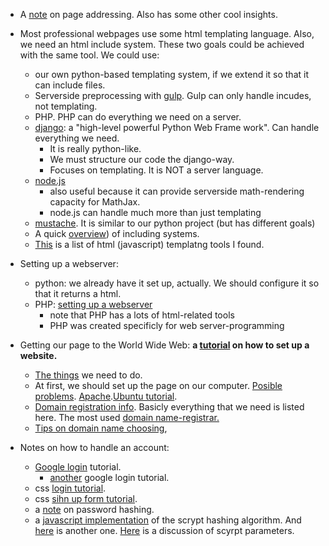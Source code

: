 * A [note](https://stackoverflow.com/questions/24543101/how-to-create-a-subpage-on-a-website) on page addressing. Also has some other cool insights. 
* Most professional webpages use some html templating language. Also, we need an html include system. These two goals could be achieved with the same tool. We could use:
  * our own python-based templating system, if we extend it so that it can include files.
  * Serverside preprocessing with [gulp](https://gulpjs.com/). Gulp can only handle incudes, not templating.
  * PHP. PHP can do everything we need on a server.
  * [django](https://www.djangoproject.com/): a "high-level powerful Python Web Frame work". Can handle everything we need.
    - It is really python-like.
    - We must structure our code the django-way.
    - Focuses on templating. It is NOT a server language.
  * [node.js](https://nodejs.org/en/)
    - also useful because it can provide serverside math-rendering capacity for MathJax.
    - node.js can handle much more than just templating
  * [mustache](https://mustache.github.io/). It is similar to our python project (but has different goals)
  * A quick [overview](https://css-tricks.com/the-simplest-ways-to-handle-html-includes/)) of including systems.
  * [This](https://colorlib.com/wp/top-templating-engines-for-javascript/) is a list of html (javascript) templatng tools I found.
* Setting up a webserver:
  * python: we already have it set up, actually. We should configure it so that it returns a html.
  * PHP: [setting up a webserver](https://www.php.net/manual/en/install.php)
    - note that PHP has a lots of html-related tools 
    - PHP was created specificly for web server-programming
* Getting our page to the World Wide Web: **a [tutorial](https://www.thesitewizard.com/gettingstarted/startwebsite.shtml) on how to set up a website.**
  * [The things](https://www.quora.com/How-do-I-upload-a-website-to-the-world-wide-web-Give-instructions-about-domain-name-hosting-plans-Can-anybody-answer-this-in-a-clear-concise-manner) we need to do.
  * At first, we should set up the page on our computer. [Posible problems](https://www.website.com/beginnerguide/webhosting/6/7/can-i-host-my-website-on-my-personal-computer?.ws). [Apache](https://httpd.apache.org/).[Ubuntu tutorial](https://www.digitalocean.com/community/tutorials/how-to-install-linux-apache-mysql-php-lamp-stack-on-ubuntu-16-04).
  * [Domain registration info](https://www.thesitewizard.com/archive/registerdomain.shtml). Basicly everything that we need is listed here. The most used [domain name-registrar.](https://uk.godaddy.com/)
  * [Tips on domain name choosing](https://www.thesitewizard.com/archive/domainname.shtml), 

* Notes on how to handle an account:
  * [Google login](https://developers.google.com/identity/sign-in/web/sign-in) tutorial.
    - [another](https://developers.google.com/identity/sign-in/web) google login tutorial.
  * css [login tutorial](https://www.w3schools.com/howto/tryit.asp?filename=tryhow_css_login_form_modal).
  * css [sihn up form tutorial](https://www.w3schools.com/howto/tryit.asp?filename=tryhow_css_signup_form).
  * a [note](https://security.blogoverflow.com/2013/09/about-secure-password-hashing/) on password hashing.
  * a [javascript implementation](https://github.com/ricmoo/scrypt-js) of the scrypt hashing algorithm. And [here](https://github.com/tonyg/js-scrypt) is another one. [Here](https://blog.filippo.io/the-scrypt-parameters/) is a discussion of scyrpt parameters.
